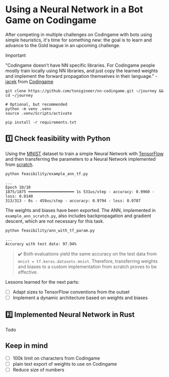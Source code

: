 # Using a Neural Network in a Bot Game on Codingame

After competing in multiple challenges on Codingame with bots using simple heuristics, it's time for something new: the goal is to learn and advance to the Gold league in an upcoming challenge.

> [!IMPORTANT]
> "Codingame doesn't have NN specific libraries. For Codingame people mostly train locally using NN libraries, and just copy the learned weights and implement the forward propagation themselves in their language." - [jacek](https://www.codingame.com/profile/f0c03de45623ce8d5e05cf647e381a807876313) from [Codingame](https://www.codingame.com/playgrounds/59631/neural-network-xor-example-from-scratch-no-libs)

```shell
git clone https://github.com/tonigineer/nn-codingame.git ~/journey && cd ~/journey

# Optional, but recommended
python -m venv .venv
source .venv/Scripts/activate

pip install -r requirements.txt
```

## 1️⃣ Check feasibility with Python

Using the [MNIST](https://paperswithcode.com/dataset/mnist) dataset to train a simple Neural Network with [TensorFlow](https://www.tensorflow.org/datasets/keras_example) and then transferring the parameters to a Neural Network implemented from [scratch](https://www.kaggle.com/code/wwsalmon/simple-mnist-nn-from-scratch-numpy-no-tf-keras/notebook).

```shell
python feasibility/example_ann_tf.py

...
Epoch 10/10
1875/1875 ━━━━━━━━━━━━━━━━━━━━ 1s 531us/step - accuracy: 0.9960 - loss: 0.0140
313/313 - 0s - 459us/step - accuracy: 0.9794 - loss: 0.0787

```

The weights and biases have been exported. The ANN, implemented in `example_ann_scratch.py`, also includes backpropagation and gradient descent, which are not necessary for this task.

```shell
python feasibility/ann_with_tf_param.py

...
Accuracy with test data: 97.94%
```

> ✔️ Both evaluations yield the same accuracy on the test data from `mnist = tf.keras.datasets.mnist`. Therefore, transferring weights and biases to a custom implementation from scratch proves to be effective.

Lessons learned for the next parts:

- [ ] Adapt sizes to TensorFlow conventions from the outset
- [ ] Implement a dynamic architecture based on weights and biases

## 2️⃣ Implemented Neural Network in Rust

Todo



## Keep in mind

- [ ] 100k limit on characters from Codingame
- [ ] plain text export of weights to use on Codingame 
- [ ] Reduce size of numbers